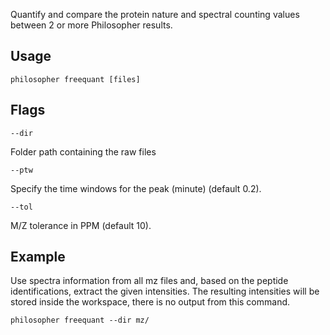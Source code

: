 Quantify and compare the protein nature and spectral counting values between 2 or more Philosopher results.


## Usage

`philosopher freequant [files]`


## Flags

`--dir`

Folder path containing the raw files

`--ptw`

Specify the time windows for the peak (minute) (default 0.2).

`--tol`

M/Z tolerance in PPM (default 10).


## Example

Use spectra information from all mz files and, based on the peptide identifications, extract the given intensities. The resulting intensities will be stored inside the workspace, there is no output from this command.

`philosopher freequant --dir mz/`
